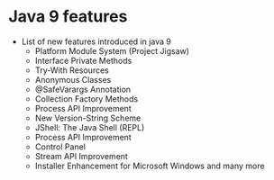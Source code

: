 # Java 9 features
* List of new features introduced in java 9
    * Platform Module System (Project Jigsaw)
    *  Interface Private Methods
    *  Try-With Resources
    *  Anonymous Classes
    *  @SafeVarargs Annotation
    *  Collection Factory Methods
    *  Process API Improvement
    *  New Version-String Scheme
    *  JShell: The Java Shell (REPL)
    *  Process API Improvement
    *  Control Panel
    *  Stream API Improvement
    *  Installer Enhancement for Microsoft Windows and many more